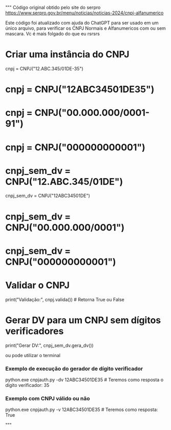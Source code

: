 """
Código original obtido pelo site do serpro https://www.serpro.gov.br/menu/noticias/noticias-2024/cnpj-alfanumerico

Este código foi atualizado com ajuda do ChatGPT para ser usado em um único arquivo, para verificar os CNPJ Normais e Alfanumericos com ou sem mascara.
    Vc é mais folgado do que eu rsrsrs

# Criar uma instância do CNPJ

cnpj = CNPJ("12.ABC.345/01DE-35")
# cnpj = CNPJ("12ABC34501DE35")
# cnpj = CNPJ("00.000.000/0001-91")
# cnpj = CNPJ("000000000001")
# cnpj_sem_dv = CNPJ("12.ABC.345/01DE")

cnpj_sem_dv = CNPJ("12ABC34501DE")
# cnpj_sem_dv = CNPJ("00.000.000/0001")
# cnpj_sem_dv = CNPJ("000000000001")

# Validar o CNPJ
print("Validação:", cnpj.valida())  # Retorna True ou False

# Gerar DV para um CNPJ sem dígitos verificadores
print("Gerar DV:", cnpj_sem_dv.gera_dv())

ou pode utilizar o terminal

### Exemplo de execução do gerador de dígito verificador
python.exe cnpjauth.py -dv 12ABC34501DE35 # Teremos como resposta o dígito verificador: 35

### Exemplo com CNPJ válido ou não
python.exe cnpjauth.py -v 12ABC34501DE35 # Teremos como resposta: True

"""
